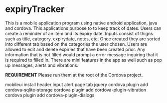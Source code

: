 # expiryTracker

This is a mobile application program using native android application, java and cordova. This applications purpose to to keep track of dates. Users can create a reminder of an item and its expiry date. Inputs consist of thigns such as title, category, expirydate, notes, etc. Once created they are sorted into different tab based on the categories the user chosen. Users are allowed to edit and delete expiries that have been created prior. Any information that is not filled would prompt a error message inquiring that it is required to filled in. There are mini features in the app as well such as pop up messages, alerts and vibrations.

**REQUIREMENT**
Please run them at the root of the Cordova project.

mobileui install header input alert page tab jquery
cordova plugin add cordova-sqlite-storage
cordova plugin add cordova-plugin-vibration
cordova plugin add cordova-plugin-dialogs

